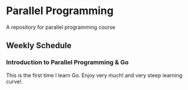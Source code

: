 # Parallel Programming
A repository for parallel programming course

## Weekly Schedule

### Introduction to Parallel Programming & Go
This is the first time I learn Go. Enjoy very much! and very steep learning curve!.
